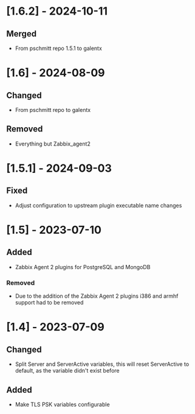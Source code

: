 # [1.6.2] - 2024-10-11

## Merged

- From pschmitt repo 1.5.1 to galentx

# [1.6] - 2024-08-09

## Changed

- From pschmitt repo to galentx

## Removed

- Everything but Zabbix_agent2

# [1.5.1] - 2024-09-03

## Fixed

- Adjust configuration to upstream plugin executable name changes

# [1.5] - 2023-07-10

## Added

- Zabbix Agent 2 plugins for PostgreSQL and MongoDB

### Removed

- Due to the addition of the Zabbix Agent 2 plugins i386 and armhf support had to be removed

# [1.4] - 2023-07-09

## Changed

- Split Server and ServerActive variables, this will reset ServerActive to default, as the variable didn't exist before

## Added

- Make TLS PSK variables configurable

